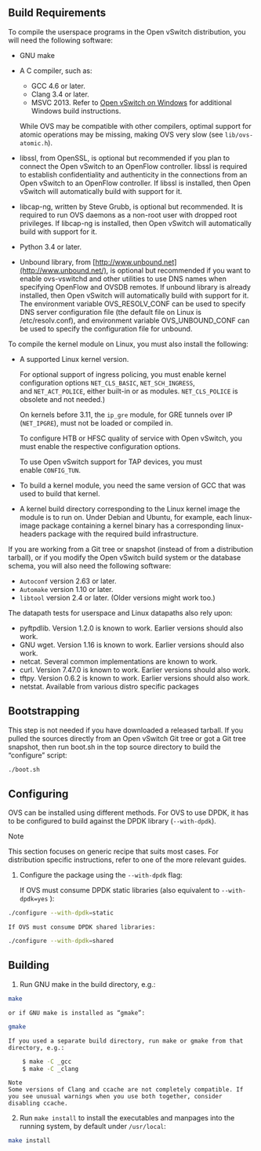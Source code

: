 ## Build Requirements
To compile the userspace programs in the Open vSwitch distribution, you will need the following software:

-   GNU make
    
-   A C compiler, such as:
    
    -   GCC 4.6 or later.
    -   Clang 3.4 or later.
    -   MSVC 2013. Refer to [Open vSwitch on Windows](https://docs.openvswitch.org/en/latest/intro/install/windows/) for additional Windows build instructions.
    
    While OVS may be compatible with other compilers, optimal support for atomic operations may be missing, making OVS very slow (see `lib/ovs-atomic.h`).
    
-   libssl, from OpenSSL, is optional but recommended if you plan to connect the Open vSwitch to an OpenFlow controller. libssl is required to establish confidentiality and authenticity in the connections from an Open vSwitch to an OpenFlow controller. If libssl is installed, then Open vSwitch will automatically build with support for it.
    
-   libcap-ng, written by Steve Grubb, is optional but recommended. It is required to run OVS daemons as a non-root user with dropped root privileges. If libcap-ng is installed, then Open vSwitch will automatically build with support for it.
    
-   Python 3.4 or later.
    
-   Unbound library, from [http://www.unbound.net](http://www.unbound.net/), is optional but recommended if you want to enable ovs-vswitchd and other utilities to use DNS names when specifying OpenFlow and OVSDB remotes. If unbound library is already installed, then Open vSwitch will automatically build with support for it. The environment variable OVS_RESOLV_CONF can be used to specify DNS server configuration file (the default file on Linux is /etc/resolv.conf), and environment variable OVS_UNBOUND_CONF can be used to specify the configuration file for unbound.

To compile the kernel module on Linux, you must also install the following:

-   A supported Linux kernel version.
    
    For optional support of ingress policing, you must enable kernel configuration options `NET_CLS_BASIC`, `NET_SCH_INGRESS`, and `NET_ACT_POLICE`, either built-in or as modules. `NET_CLS_POLICE` is obsolete and not needed.)
    
    On kernels before 3.11, the `ip_gre` module, for GRE tunnels over IP (`NET_IPGRE`), must not be loaded or compiled in.
    
    To configure HTB or HFSC quality of service with Open vSwitch, you must enable the respective configuration options.
    
    To use Open vSwitch support for TAP devices, you must enable `CONFIG_TUN`.
    
-   To build a kernel module, you need the same version of GCC that was used to build that kernel.
    
-   A kernel build directory corresponding to the Linux kernel image the module is to run on. Under Debian and Ubuntu, for example, each linux-image package containing a kernel binary has a corresponding linux-headers package with the required build infrastructure.
    

If you are working from a Git tree or snapshot (instead of from a distribution tarball), or if you modify the Open vSwitch build system or the database schema, you will also need the following software:

-   `Autoconf` version 2.63 or later.
-   `Automake` version 1.10 or later.
-   `libtool` version 2.4 or later. (Older versions might work too.)

The datapath tests for userspace and Linux datapaths also rely upon:

-   pyftpdlib. Version 1.2.0 is known to work. Earlier versions should also work.
-   GNU wget. Version 1.16 is known to work. Earlier versions should also work.
-   netcat. Several common implementations are known to work.
-   curl. Version 7.47.0 is known to work. Earlier versions should also work.
-   tftpy. Version 0.6.2 is known to work. Earlier versions should also work.
-   netstat. Available from various distro specific packages

## Bootstrapping
This step is not needed if you have downloaded a released tarball. If you pulled the sources directly from an Open vSwitch Git tree or got a Git tree snapshot, then run boot.sh in the top source directory to build the “configure” script:

```bash
./boot.sh
```

## Configuring
OVS can be installed using different methods. For OVS to use DPDK, it has to be configured to build against the DPDK library (`--with-dpdk`).

Note

This section focuses on generic recipe that suits most cases. For distribution specific instructions, refer to one of the more relevant guides.

1.  Configure the package using the `--with-dpdk` flag:
    
    If OVS must consume DPDK static libraries (also equivalent to `--with-dpdk=yes` ):
    
```bash
./configure --with-dpdk=static
```
    
    If OVS must consume DPDK shared libraries:
    
```bash
./configure --with-dpdk=shared
```

## Building
1.  Run GNU make in the build directory, e.g.:

```bash
make
```

	or if GNU make is installed as “gmake”:
```bash
gmake
```

    If you used a separate build directory, run make or gmake from that directory, e.g.:
```bash
    $ make -C _gcc
    $ make -C _clang
``` 

	Note
    Some versions of Clang and ccache are not completely compatible. If you see unusual warnings when you use both together, consider disabling ccache.
    
2.  Run `make install` to install the executables and manpages into the running system, by default under `/usr/local`:

```bash
make install
```